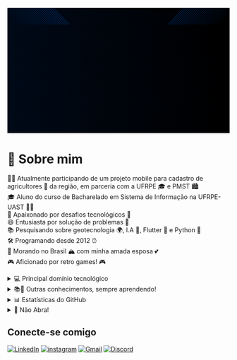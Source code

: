 
![GIF Bruno](assets/bruno.gif)

# 👾 Sobre mim  <br>
   🧑‍💻  Atualmente participando de um projeto mobile para cadastro de agricultores 🌾 da região, em parceria com a UFRPE 🎓 e PMST 🏙️<br>
   🎓  Aluno do curso de Bacharelado em Sistema de Informação na UFRPE-UAST 👨‍🎓<br>
   🌟  Apaixonado por desafios tecnológicos 🚀<br>
   😄  Entusiasta por solução de problemas 🧩<br>
   📚  Pesquisando sobre geotecnologia 🌍, I.A 🤖, Flutter 📱 e Python 🐍<br>
   🛠️  Programando desde 2012 ⏰<br>
   🏡  Morando no Brasil 🏔️ com minha amada esposa 💕<br>
   🎮  Aficionado por retro games! 🎮<br>

   []()
    <details>
    <summary>💻 Principal domínio tecnológico</summary>
    [![GitHub](https://img.shields.io/badge/GitHub-003?style=for-the-badge&logo=github)](https://docs.github.com/)
    [![Git](https://img.shields.io/badge/Git-003?style=for-the-badge&logo=git&logoColor=fff)](https://git-scm.com/doc)
    [![Flutter](https://img.shields.io/badge/Flutter-003?style=for-the-badge&logo=flutter&logoColor=fff)](https://git-scm.com/doc)
    [![Dart](https://img.shields.io/badge/Dart-003?style=for-the-badge&logo=dart&logoColor=fff)](https://git-scm.com/doc)
    [![Python](https://img.shields.io/badge/Python-003?style=for-the-badge&logo=python&logoColor=fff)](https://git-scm.com/doc)
    [![VSCode](https://img.shields.io/badge/VsCode-003?style=for-the-badge&logo=visual-studio-code&logoColor=fff)](https://git-scm.com/doc)
    ![Arduino](https://img.shields.io/badge/-Arduino-003?style=for-the-badge&logo=Arduino&logoColor=white)
    ![Firebase](https://img.shields.io/badge/firebase-003?style=for-the-badge&logo=firebase&logoColor=white)
    ![Figma](https://img.shields.io/badge/figma-003?style=for-the-badge&logo=figma&logoColor=white)
    ![Canva](https://img.shields.io/badge/Canva-003?style=for-the-badge&logo=Canva&logoColor=white)
    </details>
    <details>
    <summary>📚🌱 Outras conhecimentos, sempre aprendendo!</summary>
    <p>
    [![GitHub](https://img.shields.io/badge/GitHub-003?style=for-the-badge&logo=github)](https://docs.github.com/)
    [![Git](https://img.shields.io/badge/Git-003?style=for-the-badge&logo=git&logoColor=fff)](https://git-scm.com/doc)
    [![Flutter](https://img.shields.io/badge/Flutter-003?style=for-the-badge&logo=flutter&logoColor=fff)](https://git-scm.com/doc)
    [![Python](https://img.shields.io/badge/Python-003?style=for-the-badge&logo=python&logoColor=fff)](https://git-scm.com/doc)
    ![Docker](https://img.shields.io/badge/Docker-003?style=for-the-badge&logo=docker&logoColor=white)
    ![Swift](https://img.shields.io/badge/swift-003?style=for-the-badge&logo=swift&logoColor=white)
    ![Kotlin](https://img.shields.io/badge/kotlin-003?style=for-the-badge&logo=kotlin&logoColor=white)
    ![JavaScript](https://img.shields.io/badge/javascript-003?style=for-the-badge&logo=javascript&logoColor=white)
    </p>
    </details>
    <details>
    <summary>📊 Estatísticas do GitHub</summary>
    <p>
    ![GitHub Stats](https://github-readme-stats.vercel.app/api?username=arthsson&theme=transparent&bg_color=003&border_color=fff&show_icons=true&icon_color=fff&title_color=fff&text_color=FFF)
    ![Top Langs](https://github-readme-stats-git-masterrstaa-rickstaa.vercel.app/api/top-langs/?username=arthsson&layout=compact&bg_color=003&border_color=fff&title_color=fff&text_color=FFF)
    </p>
    </details>
    <details>
    <summary>🚫 Não Abra!</summary>
    <pre>
  Ei, eu disse para não abrir!
   Mas já que está aqui, quer ouvir uma piada?
   Por que a ULA se sentiu mal depois de um longo dia de trabalho?
   Porque tinha feito muitos cálculos e precisava de um "bit" de descanso!
 Gostou da piada?
!</pre>
    </details>

## Conecte-se comigo
[![LinkedIn](https://img.shields.io/badge/LinkedIn-003?style=for-the-badge&logo=linkedin&logoColor=fff)](https://www.linkedin.com/in/bruno-arthsson-9aa248175/)
[![instagram](https://img.shields.io/badge/Instagram-003?style=for-the-badge&logo=instagram&logoColor=fff)](https://www.linkedin.com/in/bruno-arthsson-9aa248175/)
[![Gmail](https://img.shields.io/badge/Gmail-003?style=for-the-badge&logo=gmail&logoColor=fff)](https://www.linkedin.com/in/bruno-arthsson-9aa248175/)
[![Discord](https://img.shields.io/badge/Discord-003?style=for-the-badge&logo=discord&logoColor=fff)](https://www.linkedin.com/in/bruno-arthsson-9aa248175/)
